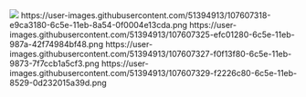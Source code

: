 
<img src="https://user-images.githubusercontent.com/51394913/107607310-e5057d80-6c5e-11eb-8a49-3c136ad56ef0.png">
https://user-images.githubusercontent.com/51394913/107607318-e9ca3180-6c5e-11eb-8a54-0f0004e13cda.png
https://user-images.githubusercontent.com/51394913/107607325-efc01280-6c5e-11eb-987a-42f74984bf48.png
https://user-images.githubusercontent.com/51394913/107607327-f0f13f80-6c5e-11eb-9873-7f7ccb1a5cf3.png
https://user-images.githubusercontent.com/51394913/107607329-f2226c80-6c5e-11eb-8529-0d232015a39d.png
